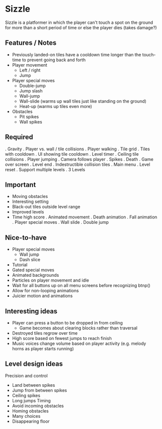 # Sizzle

Sizzle is a platformer in which the player can't touch a spot on the ground for more than a short period of time or else the player dies (takes damage?)

## Features / Notes 
- Previously landed-on tiles have a cooldown time longer than the touch-time to prevent going back and forth
- Player movement
  - Left / right
  - Jump
- Player special moves
  - Double-jump
  - Jump slash
  - Wall-jump
  - Wall-slide (warms up wall tiles just like standing on the ground)
  - Heat-up (warms up tiles even more)
- Obstacles
  - Pit spikes
  - Wall spikes

## Required
. Gravity
. Player vs. wall / tile collisions
. Player walking
. Tile grid
. Tiles with cooldown
. UI showing tile cooldown
. Level timer
. Ceiling tile collisions
. Player jumping
. Camera follows player
. Spikes
. Death
. Game over screen
. Level end
. Indestructible collision tiles
. Main menu
. Level reset
. Support multiple levels
. 3 Levels

## Important
- Moving obstacles
- Interesting setting
- Black-out tiles outside level range
- Improved levels
- Time high score
. Animated movement
. Death animation
. Fall animation
. Player special moves
  . Wall slide
  . Double jump

## Nice-to-have
- Player special moves
  - Wall jump
  - Dash slice
- Tutorial
- Gated special moves
- Animated backgrounds
- Particles on player movement and idle
- Wait for all buttons up on all menu screens before recognizing btnp()
- Allow for non-looping animations
- Juicier motion and animations

## Interesting ideas
- Player can press a button to be dropped in from ceiling
	- Game becomes about clearing blocks rather than traversal
- Destroyed tiles regrow over time
- High score based on fewest jumps to reach finish
- Music voices change volume based on player activity (e.g. melody horns as player starts running)

## Level design ideas
Precision and control
 - Land between spikes
 - Jump from between spikes
 - Ceiling spikes
 - Long jumps
Timing
 - Avoid incoming obstacles
 - Homing obstacles
 - Many choices
 - Disappearing floor
